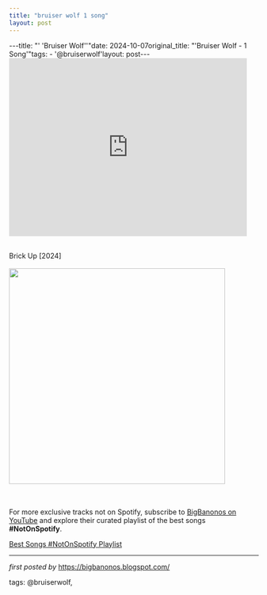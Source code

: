 ```yaml
---
title: "bruiser wolf 1 song"
layout: post
---
```

---title: "' 'Bruiser Wolf''"date: 2024-10-07original_title: "'Bruiser Wolf - 1 Song'"tags:  - '@bruiserwolf'layout: post---<iframe frameborder="0" height="360" src="https://youtube.com/embed/4SfEcyXGg_s?si=Wk6kxhDLWPAYXY8r" width="480"></iframe><div><br /></div><div>Brick Up [2024]</div><div><br /></div><div class="separator" ><a href="https://images.genius.com/d3ba1b60075d7933dd34ae6f74b36d13.436x436x1.jpg" imageanchor="1"><img border="0" data-original-height="436" data-original-width="436" height="436" src="https://images.genius.com/d3ba1b60075d7933dd34ae6f74b36d13.436x436x1.jpg" width="436" /></a></div><br /><div><br /></div><!--Subscribe and Playlist Links--><div>    <p>For more exclusive tracks not on Spotify, subscribe to <a href="https://www.youtube.com/@BigBanonos" target="_blank">BigBanonos on YouTube</a> and explore their curated playlist of the best songs <strong>#NotOnSpotify</strong>.</p>    <p><a href="https://www.youtube.com/playlist?list=PLtuNtuTatqI0kFahUCbtbfenC_ET5O_tr" target="_blank">Best Songs #NotOnSpotify Playlist<br /></a></p></div><hr /><p><em>first posted by</em> <a href="https://bigbanonos.blogspot.com/" rel="noopener" target="_new">https://bigbanonos.blogspot.com/</a></p><p>tags: @bruiserwolf,</p>